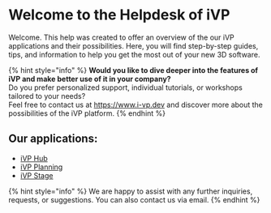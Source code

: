 # Welcome to the Helpdesk of iVP

Welcome. This help was created to offer an overview of the our iVP applications and their possibilities. Here, you will find step-by-step guides, tips, and information to help you get the most out of your new 3D software.

{% hint style="info" %}
**Would you like to dive deeper into the features of iVP and make better use of it in your company?**  
Do you prefer personalized support, individual tutorials, or workshops tailored to your needs?  
Feel free to contact us at https://www.i-vp.dev and discover more about the possibilities of the iVP platform.
{% endhint %}

## Our applications:

* [iVP Hub](home/ivp-launcher/)
* [iVP Planning](home/ivp-planning/)
* [iVP Stage](home/ivp-stage/)

{% hint style="info" %}
We are happy to assist with any further inquiries, requests, or suggestions. You can also contact us via email.
{% endhint %}